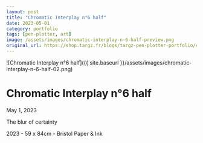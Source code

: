 ```yaml
---
layout: post
title: "Chromatic Interplay n°6 half"
date: 2023-05-01
category: portfolio
tags: [pen-plotter, art]
image: /assets/images/chromatic-interplay-n-6-half-preview.png
original_url: https://shop.targz.fr/blogs/targz-pen-plotter-portfolio/chromatic-interplay-n-6-half
---
```


![Chromatic Interplay n°6 half]({{ site.baseurl }}/assets/images/chromatic-interplay-n-6-half-02.png)

# Chromatic Interplay n°6 half
May 1, 2023

The blur of certainty

2023 - 59 x 84cm - Bristol Paper & Ink